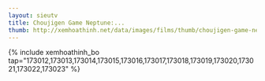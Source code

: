 ```yaml
---
layout: sieutv
title: Choujigen Game Neptune:...
thumb: http://xemhoathinh.net/data/images/films/thumb/choujigen-game-neptune-the-animation-choujigen-game-neptune-the-animation-2013.jpg
---
```

{% include xemhoathinh_bo tap="173012,173013,173014,173015,173016,173017,173018,173019,173020,173021,173022,173023" %} 
